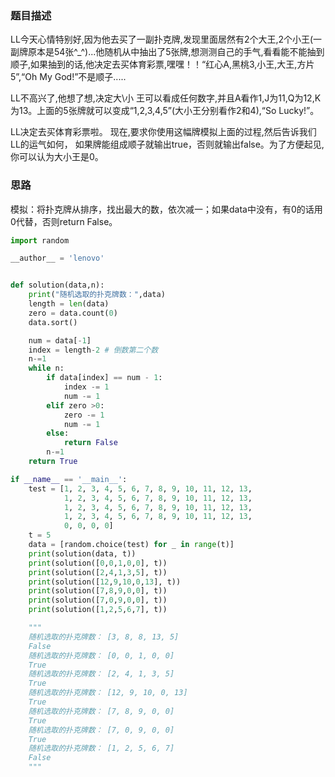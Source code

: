 ### 题目描述

LL今天心情特别好,因为他去买了一副扑克牌,发现里面居然有2个大王,2个小王(一副牌原本是54张^_^)...他随机从中抽出了5张牌,想测测自己的手气,看看能不能抽到顺子,如果抽到的话,他决定去买体育彩票,嘿嘿！！“红心A,黑桃3,小王,大王,方片5”,“Oh My God!”不是顺子.....

LL不高兴了,他想了想,决定大\小 王可以看成任何数字,并且A看作1,J为11,Q为12,K为13。上面的5张牌就可以变成“1,2,3,4,5”(大小王分别看作2和4),“So Lucky!”。

LL决定去买体育彩票啦。 现在,要求你使用这幅牌模拟上面的过程,然后告诉我们LL的运气如何， 如果牌能组成顺子就输出true，否则就输出false。为了方便起见,你可以认为大小王是0。

### 思路

模拟：将扑克牌从排序，找出最大的数，依次减一；如果data中没有，有0的话用0代替，否则return False。

```python
import random

__author__ = 'lenovo'


def solution(data,n):
    print("随机选取的扑克牌数：",data)
    length = len(data)
    zero = data.count(0)
    data.sort()

    num = data[-1]
    index = length-2 # 倒数第二个数
    n-=1
    while n:
        if data[index] == num - 1:
            index -= 1
            num -= 1
        elif zero >0:
            zero -= 1
            num -= 1
        else:
            return False
        n-=1
    return True

if __name__ == '__main__':
    test = [1, 2, 3, 4, 5, 6, 7, 8, 9, 10, 11, 12, 13,
            1, 2, 3, 4, 5, 6, 7, 8, 9, 10, 11, 12, 13,
            1, 2, 3, 4, 5, 6, 7, 8, 9, 10, 11, 12, 13,
            1, 2, 3, 4, 5, 6, 7, 8, 9, 10, 11, 12, 13,
            0, 0, 0, 0]
    t = 5
    data = [random.choice(test) for _ in range(t)]
    print(solution(data, t))
    print(solution([0,0,1,0,0], t))
    print(solution([2,4,1,3,5], t))
    print(solution([12,9,10,0,13], t))
    print(solution([7,8,9,0,0], t))
    print(solution([7,0,9,0,0], t))
    print(solution([1,2,5,6,7], t))

    """
    随机选取的扑克牌数： [3, 8, 8, 13, 5]
    False
    随机选取的扑克牌数： [0, 0, 1, 0, 0]
    True
    随机选取的扑克牌数： [2, 4, 1, 3, 5]
    True
    随机选取的扑克牌数： [12, 9, 10, 0, 13]
    True
    随机选取的扑克牌数： [7, 8, 9, 0, 0]
    True
    随机选取的扑克牌数： [7, 0, 9, 0, 0]
    True
    随机选取的扑克牌数： [1, 2, 5, 6, 7]
    False
    """
```

